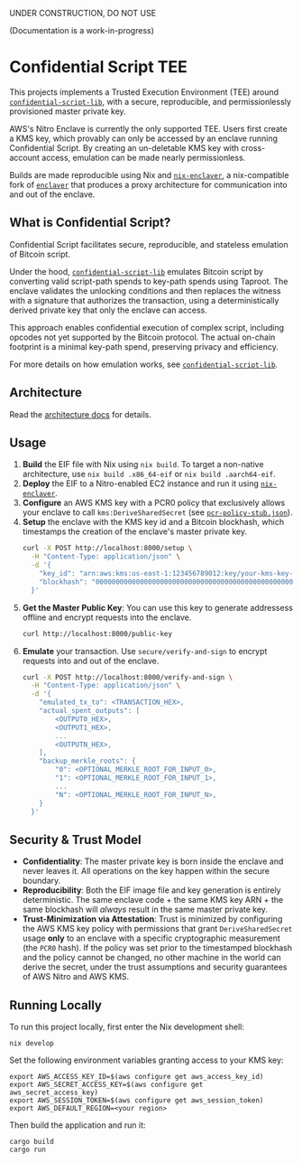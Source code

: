 UNDER CONSTRUCTION, DO NOT USE

(Documentation is a work-in-progress)

# Confidential Script TEE

This projects implements a Trusted Execution Environment (TEE) around [`confidential-script-lib`](https://github.com/joshdoman/confidential-script-lib), with a secure, reproducible, and permissionlessly provisioned master private key.

AWS's Nitro Enclave is currently the only supported TEE. Users first create a KMS key, which provably can only be accessed by an enclave running Confidential Script. By creating an un-deletable KMS key with cross-account access, emulation can be made nearly permissionless.

Builds are made reproducible using Nix and [`nix-enclaver`](https://github.com/joshdoman/nix-enclaver), a nix-compatible fork of [`enclaver`](https://github.com/enclaver-io/enclaver) that produces a proxy architecture for communication into and out of the enclave.

## What is Confidential Script?

Confidential Script facilitates secure, reproducible, and stateless emulation of Bitcoin script.

Under the hood, [`confidential-script-lib`](https://github.com/joshdoman/confidential-script-lib) emulates Bitcoin script by converting valid script-path spends to key-path spends using Taproot. The enclave validates the unlocking conditions and then replaces the witness with a signature that authorizes the transaction, using a deterministically derived private key that only the enclave can access.

This approach enables confidential execution of complex script, including opcodes not yet supported by the Bitcoin protocol. The actual on-chain footprint is a minimal key-path spend, preserving privacy and efficiency.

For more details on how emulation works, see [`confidential-script-lib`](https://github.com/joshdoman/confidential-script-lib).

## Architecture

Read the [architecture docs](docs/architecture.md) for details.

## Usage

1.  **Build** the EIF file with Nix using `nix build`. To target a non-native architecture, use `nix build .x86_64-eif` or `nix build .aarch64-eif`.
2.  **Deploy** the EIF to a Nitro-enabled EC2 instance and run it using [`nix-enclaver`](https://github.com/joshdoman/nix-enclaver).
3.  **Configure** an AWS KMS key with a PCR0 policy that exclusively allows your enclave to call `kms:DeriveSharedSecret` (see [`pcr-policy-stub.json`](https://github.com/joshdoman/confidential-script-tee/blob/main/pcr-policy-stub.json)).
4.  **Setup** the enclave with the KMS key id and a Bitcoin blockhash, which timestamps the creation of the enclave's master private key.
    ```bash
    curl -X POST http://localhost:8000/setup \
      -H "Content-Type: application/json" \
      -d '{
        "key_id": "arn:aws:kms:us-east-1:123456789012:key/your-kms-key-id"
        "blockhash": "0000000000000000000000000000000000000000000000000000000000000000"
      }'
    ```
5.  **Get the Master Public Key**: You can use this key to generate addressess offline and encrypt requests into the enclave.
    ```bash
    curl http://localhost:8000/public-key
    ```
6. **Emulate** your transaction. Use `secure/verify-and-sign` to encrypt requests into and out of the enclave.
    ```bash
    curl -X POST http://localhost:8000/verify-and-sign \
      -H "Content-Type: application/json" \
      -d '{
        "emulated_tx_to": <TRANSACTION_HEX>,
        "actual_spent_outputs": [
            <OUTPUT0_HEX>,
            <OUTPUT1_HEX>,
            ...
            <OUTPUTN_HEX>,
        ],
        "backup_merkle_roots": {
            "0": <OPTIONAL_MERKLE_ROOT_FOR_INPUT_0>,
            "1": <OPTIONAL_MERKLE_ROOT_FOR_INPUT_1>,
            ...
            "N": <OPTIONAL_MERKLE_ROOT_FOR_INPUT_N>,
        }
      }'
    ```

## Security & Trust Model

*   **Confidentiality**: The master private key is born inside the enclave and never leaves it. All operations on the key happen within the secure boundary.
*   **Reproducibility**: Both the EIF image file and key generation is entirely deterministic. The same enclave code + the same KMS key ARN + the same blockhash will *always* result in the same master private key.
*   **Trust-Minimization via Attestation**: Trust is minimized by configuring the AWS KMS key policy with permissions that grant `DeriveSharedSecret` usage **only** to an enclave with a specific cryptographic measurement (the `PCR0` hash). If the policy was set prior to the timestamped blockhash and the policy cannot be changed, no other machine in the world can derive the secret, under the trust assumptions and security guarantees of AWS Nitro and AWS KMS.

## Running Locally

To run this project locally, first enter the Nix development shell:

```
nix develop
```

Set the following environment variables granting access to your KMS key:
```
export AWS_ACCESS_KEY_ID=$(aws configure get aws_access_key_id)
export AWS_SECRET_ACCESS_KEY=$(aws configure get aws_secret_access_key)
export AWS_SESSION_TOKEN=$(aws configure get aws_session_token)
export AWS_DEFAULT_REGION=<your region>
```

Then build the application and run it:
```
cargo build
cargo run
```
